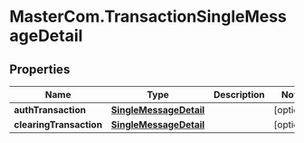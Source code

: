 # MasterCom.TransactionSingleMessageDetail

## Properties

Name | Type | Description | Notes
------------ | ------------- | ------------- | -------------
**authTransaction** | [**SingleMessageDetail**](SingleMessageDetail.md) |  | [optional] 
**clearingTransaction** | [**SingleMessageDetail**](SingleMessageDetail.md) |  | [optional] 


